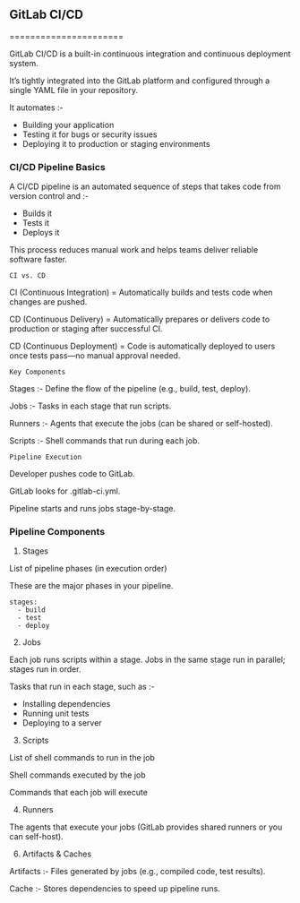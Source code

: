 ## GitLab CI/CD
======================

GitLab CI/CD is a built-in continuous integration and continuous deployment system. 

It’s tightly integrated into the GitLab platform and configured through a single YAML file in your repository.

It automates :-

 - Building your application
 - Testing it for bugs or security issues
 - Deploying it to production or staging environments



### CI/CD Pipeline Basics


A CI/CD pipeline is an automated sequence of steps that takes code from version control and :-

 - Builds it
 - Tests it
 - Deploys it

This process reduces manual work and helps teams deliver reliable software faster.


`CI vs. CD`

CI (Continuous Integration)	= Automatically builds and tests code when changes are pushed.

CD (Continuous Delivery)	= Automatically prepares or delivers code to production or staging after successful CI.

CD (Continuous Deployment)	= Code is automatically deployed to users once tests pass—no manual approval needed.


`Key Components`

Stages :- Define the flow of the pipeline (e.g., build, test, deploy).

Jobs :- Tasks in each stage that run scripts.

Runners :- Agents that execute the jobs (can be shared or self-hosted).

Scripts :- Shell commands that run during each job.


`Pipeline Execution`


Developer pushes code to GitLab.

GitLab looks for .gitlab-ci.yml.

Pipeline starts and runs jobs stage-by-stage.


### Pipeline Components

1. Stages
   
List of pipeline phases (in execution order)

These are the major phases in your pipeline.

```
stages:
  - build
  - test
  - deploy
```

2. Jobs
   

Each job runs scripts within a stage. Jobs in the same stage run in parallel; stages run in order.   

Tasks that run in each stage, such as :-

 - Installing dependencies
 - Running unit tests
 - Deploying to a server


3. Scripts
   

List of shell commands to run in the job

Shell commands executed by the job

Commands that each job will execute


4. Runners

   
The agents that execute your jobs (GitLab provides shared runners or you can self-host).


6. Artifacts & Caches


Artifacts :-  Files generated by jobs (e.g., compiled code, test results).

Cache :-  Stores dependencies to speed up pipeline runs.
